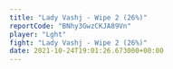 ```yaml
---
title: "Lady Vashj - Wipe 2 (26%)"
reportCode: "BNhy3GwzCKJA89Vn"
player: "Lght"
fight: "Lady Vashj - Wipe 2 (26%)"
date: 2021-10-24T19:01:26.673000+00:00
---
```

